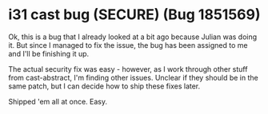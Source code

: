 # i31 cast bug (SECURE) (Bug 1851569)

Ok, this is a bug that I already looked at a bit ago because Julian was doing it. But since I managed to fix the issue, the bug has been assigned to me and I'll be finishing it up.

The actual security fix was easy - however, as I work through other stuff from cast-abstract, I'm finding other issues. Unclear if they should be in the same patch, but I can decide how to ship these fixes later.

Shipped 'em all at once. Easy.
